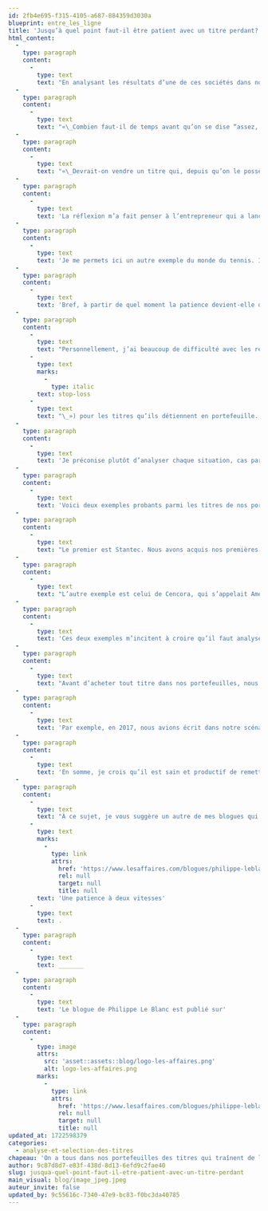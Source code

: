 ```yaml
---
id: 2fb4e695-f315-4105-a687-884359d3030a
blueprint: entre_les_ligne
title: 'Jusqu’à quel point faut-il être patient avec un titre perdant?'
html_content:
  -
    type: paragraph
    content:
      -
        type: text
        text: "En analysant les résultats d’une de ces sociétés dans notre portefeuille, je me suis posé ces questions\_:"
  -
    type: paragraph
    content:
      -
        type: text
        text: "«\_Combien faut-il de temps avant qu’on se dise “assez, c’est assez”?\_»"
  -
    type: paragraph
    content:
      -
        type: text
        text: "«\_Devrait-on vendre un titre qui, depuis qu’on le possède, n’a rien fait pendant une période de deux, trois, cinq ans?\_»"
  -
    type: paragraph
    content:
      -
        type: text
        text: 'La réflexion m’a fait penser à l’entrepreneur qui a lancé son entreprise et qui éprouve encore de la misère à réaliser des profits après deux, trois, voire cinq ans. Quand devrait-il se rendre à l’évidence et abandonner avant d’être forcé de le faire?'
  -
    type: paragraph
    content:
      -
        type: text
        text: 'Je me permets ici un autre exemple du monde du tennis. Il est notoirement difficile de percer le top 100 mondial au tennis. Pourtant, la majorité des joueurs (et joueuses) qui ne parviennent pas à ce niveau auront de la difficulté à autofinancer leur carrière. Quand un joueur dont le classement s’approche du top 100 devrait-il conclure qu’il a fait son bout de chemin et qu’un changement de carrière est de mise?'
  -
    type: paragraph
    content:
      -
        type: text
        text: 'Bref, à partir de quel moment la patience devient-elle de l’entêtement?'
  -
    type: paragraph
    content:
      -
        type: text
        text: "Personnellement, j’ai beaucoup de difficulté avec les recettes qu’on applique sans réfléchir, automatiquement. Je sais par exemple que nombre d’investisseurs placent des ordres de vente sur baisse («\_"
      -
        type: text
        marks:
          -
            type: italic
        text: stop-loss
      -
        type: text
        text: "\_») pour les titres qu’ils détiennent en portefeuille. D’autres se mettront comme balise de vendre un titre qui n’a rien fait pendant une période de deux ou trois ans."
  -
    type: paragraph
    content:
      -
        type: text
        text: 'Je préconise plutôt d’analyser chaque situation, cas par cas.'
  -
    type: paragraph
    content:
      -
        type: text
        text: 'Voici deux exemples probants parmi les titres de nos portefeuilles sous gestion.'
  -
    type: paragraph
    content:
      -
        type: text
        text: "Le premier est Stantec. Nous avons acquis nos premières actions de cette société canadienne de services d’ingénierie au début de 2015 à un cours d’environ 32\_$ l’action. Or, en octobre 2019, plus de quatre ans et demi plus tard, le titre ne valait que 28\_$. Une politique de vendre un titre qui n’a pas livré la marchandise après deux ans ou trois ans nous aurait sans doute forcés à le vendre. Ç’aurait été une erreur coûteuse\_: à partir de la fin 2019, le titre a amorcé une forte ascension qui l’a porté à plus de 110\_$ aujourd’hui. En dépit de sa très lente sortie des blocs, le titre nous a procuré un rendement annuel composé de près de 14,7\_% depuis notre achat initial, sans tenir compte des dividendes reçus au cours de la période."
  -
    type: paragraph
    content:
      -
        type: text
        text: "L’autre exemple est celui de Cencora, qui s’appelait AmerisourceBergen au moment de notre achat initial du titre à la fin de 2017 à un cours d’environ 82\_$. La société est un distributeur de produits pharmaceutiques et médicaux en Amérique du Nord. Au début de 2020, soit plus de deux ans plus tard, le titre valait toujours environ 82 $. Était-ce une bonne raison de le vendre? De toute évidence, non\_: son cours atteint aujourd’hui près de 238 $. Sans tenir compte des dividendes, le titre nous a procuré un rendement annuel composé d’environ 36\_%."
  -
    type: paragraph
    content:
      -
        type: text
        text: 'Ces deux exemples m’incitent à croire qu’il faut analyser chaque situation spécifiquement, sans appliquer de recette toute faite.'
  -
    type: paragraph
    content:
      -
        type: text
        text: "Avant d’acheter tout titre dans nos portefeuilles, nous élaborons un scénario d’achat de \_quelques lignes qui résume les facteurs les plus importants sous-tendant notre décision d’achat."
  -
    type: paragraph
    content:
      -
        type: text
        text: 'Par exemple, en 2017, nous avions écrit dans notre scénario d’achat d’AmerisourceBergen (maintenant Cencora) que nous croyions que l’évaluation de son titre était déprimée en raison des craintes qu’Amazon devienne un fort concurrent dans le marché de la distribution médicale. Nous avions aussi conclu que le marché des médicaments et des produits médicaux se prêteraient difficilement à la vente directe aux consommateurs. Ce scénario avait-il changé deux ans plus tard, même si son titre piétinait? Non. Même que les bénéfices de la société avaient poursuivi leur progression pendant la période.'
  -
    type: paragraph
    content:
      -
        type: text
        text: 'En somme, je crois qu’il est sain et productif de remettre régulièrement en question ses titres en portefeuille, en particulier ceux qui n’ont pas livré la marchandise escomptée. Mais vendre de manière automatique est à mon avis une erreur qui pourrait s’avérer coûteuse. Lorsqu’un titre piétine en Bourse pendant un certain temps, je préconise la patience, tant et aussi longtemps que les raisons qui ont motivé notre achat initial sont valables.'
  -
    type: paragraph
    content:
      -
        type: text
        text: "À ce sujet, je vous suggère un autre de mes blogues qui traite de la patience envers ses titres\_:\_\_"
      -
        type: text
        marks:
          -
            type: link
            attrs:
              href: 'https://www.lesaffaires.com/blogues/philippe-leblanc/une-patience-a-deux-vitesses/612710'
              rel: null
              target: null
              title: null
        text: 'Une patience à deux vitesses'
      -
        type: text
        text: .
  -
    type: paragraph
    content:
      -
        type: text
        text: _______
  -
    type: paragraph
    content:
      -
        type: text
        text: 'Le blogue de Philippe Le Blanc est publié sur'
  -
    type: paragraph
    content:
      -
        type: image
        attrs:
          src: 'asset::assets::blog/logo-les-affaires.png'
          alt: logo-les-affaires.png
        marks:
          -
            type: link
            attrs:
              href: 'https://www.lesaffaires.com/blogues/philippe-leblanc/jusqu-a-quel-point-faut-il-etre-patient-avec-un-titre-perdant/649340'
              rel: null
              target: null
              title: null
updated_at: 1722598379
categories:
  - analyse-et-selection-des-titres
chapeau: 'On a tous dans nos portefeuilles des titres qui traînent de la patte.'
author: 9c87d8d7-e83f-438d-8d13-6efd9c2fae40
slug: jusqua-quel-point-faut-il-etre-patient-avec-un-titre-perdant
main_visual: blog/image_jpeg.jpeg
auteur_invite: false
updated_by: 9c55616c-7340-47e9-bc83-f0bc3da40785
---
```

